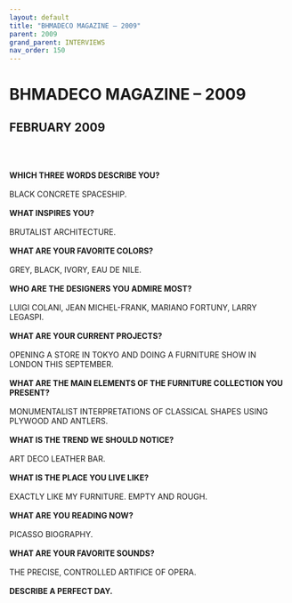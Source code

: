 ```yaml
---
layout: default
title: "BHMADECO MAGAZINE – 2009"
parent: 2009
grand_parent: INTERVIEWS
nav_order: 150
---
```


# BHMADECO MAGAZINE – 2009
## FEBRUARY 2009

<br><br></p>
<p><b>WHICH THREE WORDS DESCRIBE YOU?</b> <br />
<br />
BLACK CONCRETE SPACESHIP. <br />
<br />
<b>WHAT INSPIRES YOU?</b> <br />
<br />
BRUTALIST ARCHITECTURE. <br />
<br />
<b>WHAT ARE YOUR FAVORITE COLORS?</b> <br />
<br />
GREY, BLACK, IVORY, EAU DE NILE. <br />
<br />
<b>WHO ARE THE DESIGNERS YOU ADMIRE MOST?</b> <br />
<br />
LUIGI COLANI, JEAN MICHEL-FRANK, MARIANO FORTUNY, LARRY LEGASPI. <br />
<br />
<b>WHAT ARE YOUR CURRENT PROJECTS?</b> <br />
<br />
OPENING A STORE IN TOKYO AND DOING A FURNITURE SHOW IN LONDON THIS SEPTEMBER. <br />
<br />
<b>WHAT ARE THE MAIN ELEMENTS OF THE FURNITURE COLLECTION YOU PRESENT?</b> <br />
<br />
MONUMENTALIST INTERPRETATIONS OF CLASSICAL SHAPES USING PLYWOOD AND ANTLERS. <br />
<br />
<b>WHAT IS THE TREND WE SHOULD NOTICE?</b> <br />
<br />
ART DECO LEATHER BAR. <br />
<br />
<b>WHAT IS THE PLACE YOU LIVE LIKE?</b> <br />
<br />
EXACTLY LIKE MY FURNITURE. EMPTY AND ROUGH. <br />
<br />
<b>WHAT ARE YOU READING NOW? </b><br />
<br />
PICASSO BIOGRAPHY. <br />
<br />
<b>WHAT ARE YOUR FAVORITE SOUNDS?</b> <br />
<br />
THE PRECISE, CONTROLLED ARTIFICE OF OPERA. <br />
<br />
<b>DESCRIBE A PERFECT DAY.</b> <br />
<br />

